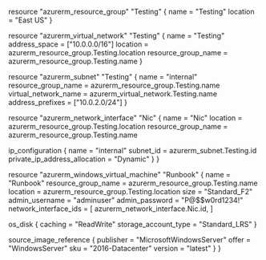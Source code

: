 resource "azurerm_resource_group" "Testing" {
  name     = "Testing"
  location = "East US"
}

resource "azurerm_virtual_network" "Testing" {
  name                = "Testing"
  address_space       = ["10.0.0.0/16"]
  location            = azurerm_resource_group.Testing.location
  resource_group_name = azurerm_resource_group.Testing.name
}

resource "azurerm_subnet" "Testing" {
  name                 = "internal"
  resource_group_name  = azurerm_resource_group.Testing.name
  virtual_network_name = azurerm_virtual_network.Testing.name
  address_prefixes     = ["10.0.2.0/24"]
}

resource "azurerm_network_interface" "Nic" {
  name                = "Nic"
  location            = azurerm_resource_group.Testing.location
  resource_group_name = azurerm_resource_group.Testing.name

  ip_configuration {
    name                          = "internal"
    subnet_id                     = azurerm_subnet.Testing.id
    private_ip_address_allocation = "Dynamic"
  }
}

resource "azurerm_windows_virtual_machine" "Runbook" {
  name                = "Runbook"
  resource_group_name = azurerm_resource_group.Testing.name
  location            = azurerm_resource_group.Testing.location
  size                = "Standard_F2"
  admin_username      = "adminuser"
  admin_password      = "P@$$w0rd1234!"
  network_interface_ids = [
    azurerm_network_interface.Nic.id,
  ]

  os_disk {
    caching              = "ReadWrite"
    storage_account_type = "Standard_LRS"
  }

  source_image_reference {
    publisher = "MicrosoftWindowsServer"
    offer     = "WindowsServer"
    sku       = "2016-Datacenter"
    version   = "latest"
  }
}


